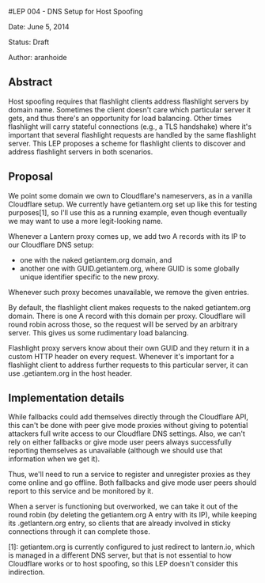#LEP 004 - DNS Setup for Host Spoofing

Date:   June 5, 2014

Status: Draft

Author: aranhoide

## Abstract

Host spoofing requires that flashlight clients address flashlight servers by domain name.  Sometimes the client doesn't care which particular server it gets, and thus there's an opportunity for load balancing.  Other times flashlight will carry stateful connections (e.g., a TLS handshake) where it's important that several flashlight requests are handled by the same flashlight server.   This LEP proposes a scheme for flashlight clients to discover and address flashlight servers in both scenarios.

## Proposal

We point some domain we own to Cloudflare's nameservers, as in a vanilla Cloudflare setup.  We currently have getiantem.org set up like this for testing purposes[1], so I'll use this as a running example, even though eventually we may want to use a more legit-looking name.

Whenever a Lantern proxy comes up, we add two A records with its IP to our Cloudflare DNS setup:
  * one with the naked getiantem.org domain, and
  * another one with GUID.getiantem.org, where GUID is some globally unique identifier specific to the new proxy.

Whenever such proxy becomes unavailable, we remove the given entries.

By default, the flashlight client makes requests to the naked getiantem.org domain.  There is one A record with this domain per proxy.  Cloudflare will round robin across those, so the request will be served by an arbitrary server.  This gives us some rudimentary load balancing.

Flashlight proxy servers know about their own GUID and they return it in a custom HTTP header on every request.  Whenever it's important for a flashlight client to address further requests to this particular server, it can use <GUID>.getiantem.org in the host header.

## Implementation details

While fallbacks could add themselves directly through the Cloudflare API, this can't be done with peer give mode proxies without giving to potential attackers full write access to our Cloudflare DNS settings.  Also, we can't rely on either fallbacks or give mode user peers always successfully reporting themselves as unavailable (although we should use that information when we get it).

Thus, we'll need to run a service to register and unregister proxies as they come online and go offline.  Both fallbacks and give mode user peers should report to this service and be monitored by it.

When a server is functioning but overworked, we can take it out of the round robin (by deleting the getiantem.org A entry with its IP), while keeping its <GUID>.getlantern.org entry, so clients that are already involved in sticky connections through it can complete those.

[1]: getiantem.org is currently configured to just redirect to lantern.io, which is managed in a different DNS server, but that is not essential to how Cloudflare works or to host spoofing, so this LEP doesn't consider this indirection.
